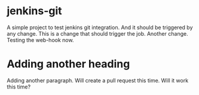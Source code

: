 # jenkins-git

A simple project to test jenkins git integration. And it should be triggered by any change. This is a change that should trigger the job. Another change. Testing the web-hook now.

# Adding another heading

Adding another paragraph. Will create a pull request this time. Will it work this time?
